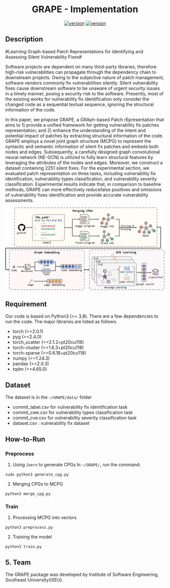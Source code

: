<div align="center">
    <p>
    <h1>
    GRAPE - Implementation
    </h1>
    <a href="https://github.com/ddlBoJack/MT4SSL"><img src="https://img.shields.io/badge/Platform-linux-lightgrey" alt="version"></a>
    <a href="https://github.com/ddlBoJack/MT4SSL"><img src="https://img.shields.io/badge/Python-3.8+-orange" alt="version"></a>
</div>


## Description
#Learning Graph-based Patch Representations for Identifying and Assessing Silent Vulnerability Fixes#

Software projects are dependent on many third-party libraries, therefore high-risk vulnerabilities can propagate through the dependency chain to downstream projects. Owing to
the subjective nature of patch management, software vendors commonly fix vulnerabilities silently. Silent vulnerability fixes cause downstream software to be unaware of urgent security issues in a timely manner, posing a security risk to the software. Presently, most of the existing works for vulnerability fix identification only consider the changed code as a sequential textual sequence, ignoring the structural information of the code. 

In this paper, we propose GRAPE, a GRAph-based Patch rEpresentation that aims to 1) provide a unified framework for getting vulnerability fix patches representation; and 2) enhance the understanding of the intent and potential impact of patches by extracting structural information of the code. GRAPE employs a novel joint graph structure (MCPG) to represent the syntactic and semantic information of silent fix patches and embeds both nodes and edges. Subsequently, a carefully designed graph convolutional neural network (NE-GCN) is utilized to fully learn structural features by leveraging the attributes of the nodes and edges. Moreover, we construct a dataset containing 2251 silent fixes. For the experimental section, we evaluated patch representation on three tasks, including vulnerability fix identification, vulnerability types classification, and vulnerability severity classification. Experimental results indicate that, in comparison to baseline methods, GRAPE can more effectively reducefalse positives and omissions of vulnerability fixes identification and provide accurate vulnerability assessments.

![alt text](image/overview.png)

## Requirement
Our code is based on Python3 (>= 3.8). There are a few dependencies to run the code. The major libraries are listed as follows:

- torch (==2.0.1)
- pyg (==2.4.0)
- torch_scatter (==2.1.2+pt20cu118)
- torch-cluster (==1.6.3+pt20cu118)
- torch-sparse (==0.6.18+pt20cu118)
- numpy (==1.24.3)
- pandas (==2.0.3)
- tqdm (==4.65.0)

## Dataset
The dataset is in the `~/GRAPE/data/` folder
- commit_label.csv for vulnerability fix identification task
- commit_cwe.csv for vulnerability types classification task
- commit_cve.csv for vulnerability severity classification task 
- dataset.csv : vulnerability fix dataset
## How-to-Run
### Preprocess
1. Using `Joern` to generate CPGs
In `~/GRAPE/`, run the command:
```shell
sudo python3 generate_cpg.py
```
2. Merging CPGs to MCPG
```shell
python3 merge_cpg.py
```

### Train 
1. Processing MCPG into vectors
```shell
python3 preprocess.py
```
2. Training the model
```shell
python3 train.py
```
## 5. Team
The GRAPE package was developed by Institute of Software Engineering, Southeast University(ISEU).
